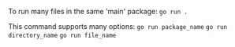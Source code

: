 To run many files in the same 'main' package: `go run .`

This command supports many options:
`go run package_name`
`go run directory_name`
`go run file_name`